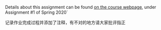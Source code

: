 Details about this assignment can be found [on the course webpage](http://cs231n.github.io/), under Assignment #1 of Spring 2020`

记录作业完成过程并添加了注释，有不对的地方请大家批评指正
